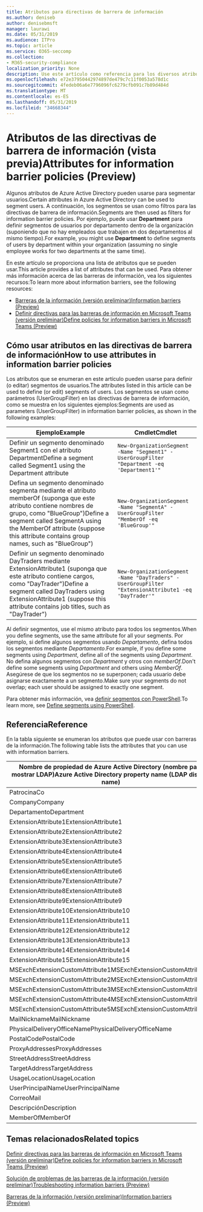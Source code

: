 ```yaml
---
title: Atributos para directivas de barrera de información
ms.author: deniseb
author: denisebmsft
manager: laurawi
ms.date: 05/31/2019
ms.audience: ITPro
ms.topic: article
ms.service: O365-seccomp
ms.collection:
- M365-security-compliance
localization_priority: None
description: Use este artículo como referencia para los diversos atributos que puede usar en las directivas de barrera de información.
ms.openlocfilehash: e72e37950442974897de479c7c11f0053a578d1c
ms.sourcegitcommit: 4fedeb06a6e7796096fc6279cfb091c7b89d484d
ms.translationtype: MT
ms.contentlocale: es-ES
ms.lasthandoff: 05/31/2019
ms.locfileid: "34668344"
---
```

# <a name="attributes-for-information-barrier-policies-preview"></a><span data-ttu-id="c5e5d-103">Atributos de las directivas de barrera de información (vista previa)</span><span class="sxs-lookup"><span data-stu-id="c5e5d-103">Attributes for information barrier policies (Preview)</span></span>

<span data-ttu-id="c5e5d-104">Algunos atributos de Azure Active Directory pueden usarse para segmentar usuarios.</span><span class="sxs-lookup"><span data-stu-id="c5e5d-104">Certain attributes in Azure Active Directory can be used to segment users.</span></span> <span data-ttu-id="c5e5d-105">A continuación, los segmentos se usan como filtros para las directivas de barrera de información.</span><span class="sxs-lookup"><span data-stu-id="c5e5d-105">Segments are then used as filters for information barrier policies.</span></span> <span data-ttu-id="c5e5d-106">Por ejemplo, puede usar **Department** para definir segmentos de usuarios por departamento dentro de la organización (suponiendo que no hay empleados que trabajen en dos departamentos al mismo tiempo).</span><span class="sxs-lookup"><span data-stu-id="c5e5d-106">For example, you might use **Department** to define segments of users by department within your organization (assuming no single employee works for two departments at the same time).</span></span> 

<span data-ttu-id="c5e5d-107">En este artículo se proporciona una lista de atributos que se pueden usar.</span><span class="sxs-lookup"><span data-stu-id="c5e5d-107">This article provides a list of attributes that can be used.</span></span> <span data-ttu-id="c5e5d-108">Para obtener más información acerca de las barreras de información, vea los siguientes recursos:</span><span class="sxs-lookup"><span data-stu-id="c5e5d-108">To learn more about information barriers, see the following resources:</span></span>
- [<span data-ttu-id="c5e5d-109">Barreras de la información (versión preliminar)</span><span class="sxs-lookup"><span data-stu-id="c5e5d-109">Information barriers (Preview)</span></span>](information-barriers.md)
- [<span data-ttu-id="c5e5d-110">Definir directivas para las barreras de información en Microsoft Teams (versión preliminar)</span><span class="sxs-lookup"><span data-stu-id="c5e5d-110">Define policies for information barriers in Microsoft Teams (Preview)</span></span>](information-barriers-policies.md)

## <a name="how-to-use-attributes-in-information-barrier-policies"></a><span data-ttu-id="c5e5d-111">Cómo usar atributos en las directivas de barrera de información</span><span class="sxs-lookup"><span data-stu-id="c5e5d-111">How to use attributes in information barrier policies</span></span>

<span data-ttu-id="c5e5d-112">Los atributos que se enumeran en este artículo pueden usarse para definir (o editar) segmentos de usuarios.</span><span class="sxs-lookup"><span data-stu-id="c5e5d-112">The attributes listed in this article can be used to define (or edit) segments of users.</span></span> <span data-ttu-id="c5e5d-113">Los segmentos se usan como parámetros (UserGroupFilter) en las directivas de barrera de información, como se muestra en los siguientes ejemplos:</span><span class="sxs-lookup"><span data-stu-id="c5e5d-113">Segments are used as parameters (UserGroupFilter) in information barrier policies, as shown in the following examples:</span></span>

|<span data-ttu-id="c5e5d-114">Ejemplo</span><span class="sxs-lookup"><span data-stu-id="c5e5d-114">Example</span></span>  |<span data-ttu-id="c5e5d-115">Cmdlet</span><span class="sxs-lookup"><span data-stu-id="c5e5d-115">Cmdlet</span></span>  |
|---------|---------|
|<span data-ttu-id="c5e5d-116">Definir un segmento denominado Segment1 con el atributo Department</span><span class="sxs-lookup"><span data-stu-id="c5e5d-116">Define a segment called Segment1 using the Department attribute</span></span>     | `New-OrganizationSegment -Name "Segment1" -UserGroupFilter "Department -eq 'Department1'"`        |
|<span data-ttu-id="c5e5d-117">Defina un segmento denominado segmenta mediante el atributo memberOf (suponga que este atributo contiene nombres de grupo, como "BlueGroup")</span><span class="sxs-lookup"><span data-stu-id="c5e5d-117">Define a segment called SegmentA using the MemberOf attribute (suppose this attribute contains group names, such as "BlueGroup")</span></span>     | `New-OrganizationSegment -Name "SegmentA" -UserGroupFilter "MemberOf -eq 'BlueGroup'"`        |
|<span data-ttu-id="c5e5d-118">Definir un segmento denominado DayTraders mediante ExtensionAttribute1 (suponga que este atributo contiene cargos, como "DayTrader")</span><span class="sxs-lookup"><span data-stu-id="c5e5d-118">Define a segment called DayTraders using ExtensionAttribute1 (suppose this attribute contains job titles, such as "DayTrader")</span></span>|`New-OrganizationSegment -Name "DayTraders" -UserGroupFilter "ExtensionAttribute1 -eq 'DayTrader'"` |

<span data-ttu-id="c5e5d-119">Al definir segmentos, use el mismo atributo para todos los segmentos.</span><span class="sxs-lookup"><span data-stu-id="c5e5d-119">When you define segments, use the same attribute for all your segments.</span></span> <span data-ttu-id="c5e5d-120">Por ejemplo, si define algunos segmentos usando *Departamento*, defina todos los segmentos mediante *Departamento*.</span><span class="sxs-lookup"><span data-stu-id="c5e5d-120">For example, if you define some segments using *Department*, define all of the segments using *Department*.</span></span> <span data-ttu-id="c5e5d-121">No defina algunos segmentos con *Department* y otros con *memberOf*.</span><span class="sxs-lookup"><span data-stu-id="c5e5d-121">Don't define some segments using *Department* and others using *MemberOf*.</span></span> <span data-ttu-id="c5e5d-122">Asegúrese de que los segmentos no se superponen; cada usuario debe asignarse exactamente a un segmento.</span><span class="sxs-lookup"><span data-stu-id="c5e5d-122">Make sure your segments do not overlap; each user should be assigned to exactly one segment.</span></span> 

<span data-ttu-id="c5e5d-123">Para obtener más información, vea [definir segmentos con PowerShell](information-barriers-policies.md#define-segments-using-powershell).</span><span class="sxs-lookup"><span data-stu-id="c5e5d-123">To learn more, see [Define segments using PowerShell](information-barriers-policies.md#define-segments-using-powershell).</span></span>

## <a name="reference"></a><span data-ttu-id="c5e5d-124">Referencia</span><span class="sxs-lookup"><span data-stu-id="c5e5d-124">Reference</span></span>

<span data-ttu-id="c5e5d-125">En la tabla siguiente se enumeran los atributos que puede usar con barreras de la información.</span><span class="sxs-lookup"><span data-stu-id="c5e5d-125">The following table lists the attributes that you can use with information barriers.</span></span>

|<span data-ttu-id="c5e5d-126">Nombre de propiedad de Azure Active Directory (nombre para mostrar LDAP)</span><span class="sxs-lookup"><span data-stu-id="c5e5d-126">Azure Active Directory property name (LDAP display name)</span></span>  |<span data-ttu-id="c5e5d-127">Nombre de la propiedad de Exchange</span><span class="sxs-lookup"><span data-stu-id="c5e5d-127">Exchange property name</span></span>  |
|---------|---------|
|<span data-ttu-id="c5e5d-128">Patrocina</span><span class="sxs-lookup"><span data-stu-id="c5e5d-128">Co</span></span>       | <span data-ttu-id="c5e5d-129">Patrocina</span><span class="sxs-lookup"><span data-stu-id="c5e5d-129">Co</span></span>        |
|<span data-ttu-id="c5e5d-130">Company</span><span class="sxs-lookup"><span data-stu-id="c5e5d-130">Company</span></span>     |<span data-ttu-id="c5e5d-131">Company</span><span class="sxs-lookup"><span data-stu-id="c5e5d-131">Company</span></span>         |
|<span data-ttu-id="c5e5d-132">Departamento</span><span class="sxs-lookup"><span data-stu-id="c5e5d-132">Department</span></span>     |<span data-ttu-id="c5e5d-133">Departamento</span><span class="sxs-lookup"><span data-stu-id="c5e5d-133">Department</span></span>         |
|<span data-ttu-id="c5e5d-134">ExtensionAttribute1</span><span class="sxs-lookup"><span data-stu-id="c5e5d-134">ExtensionAttribute1</span></span> |<span data-ttu-id="c5e5d-135">CustomAttribute1</span><span class="sxs-lookup"><span data-stu-id="c5e5d-135">CustomAttribute1</span></span>  |
|<span data-ttu-id="c5e5d-136">ExtensionAttribute2</span><span class="sxs-lookup"><span data-stu-id="c5e5d-136">ExtensionAttribute2</span></span> |<span data-ttu-id="c5e5d-137">CustomAttribute2</span><span class="sxs-lookup"><span data-stu-id="c5e5d-137">CustomAttribute2</span></span>  |
|<span data-ttu-id="c5e5d-138">ExtensionAttribute3</span><span class="sxs-lookup"><span data-stu-id="c5e5d-138">ExtensionAttribute3</span></span> |<span data-ttu-id="c5e5d-139">CustomAttribute3</span><span class="sxs-lookup"><span data-stu-id="c5e5d-139">CustomAttribute3</span></span>  |
|<span data-ttu-id="c5e5d-140">ExtensionAttribute4</span><span class="sxs-lookup"><span data-stu-id="c5e5d-140">ExtensionAttribute4</span></span> |<span data-ttu-id="c5e5d-141">CustomAttribute4</span><span class="sxs-lookup"><span data-stu-id="c5e5d-141">CustomAttribute4</span></span>  |
|<span data-ttu-id="c5e5d-142">ExtensionAttribute5</span><span class="sxs-lookup"><span data-stu-id="c5e5d-142">ExtensionAttribute5</span></span> |<span data-ttu-id="c5e5d-143">CustomAttribute5</span><span class="sxs-lookup"><span data-stu-id="c5e5d-143">CustomAttribute5</span></span>  |
|<span data-ttu-id="c5e5d-144">ExtensionAttribute6</span><span class="sxs-lookup"><span data-stu-id="c5e5d-144">ExtensionAttribute6</span></span> |<span data-ttu-id="c5e5d-145">CustomAttribute6</span><span class="sxs-lookup"><span data-stu-id="c5e5d-145">CustomAttribute6</span></span>  |
|<span data-ttu-id="c5e5d-146">ExtensionAttribute7</span><span class="sxs-lookup"><span data-stu-id="c5e5d-146">ExtensionAttribute7</span></span> |<span data-ttu-id="c5e5d-147">CustomAttribute7</span><span class="sxs-lookup"><span data-stu-id="c5e5d-147">CustomAttribute7</span></span>  |
|<span data-ttu-id="c5e5d-148">ExtensionAttribute8</span><span class="sxs-lookup"><span data-stu-id="c5e5d-148">ExtensionAttribute8</span></span> |<span data-ttu-id="c5e5d-149">CustomAttribute8</span><span class="sxs-lookup"><span data-stu-id="c5e5d-149">CustomAttribute8</span></span>  |
|<span data-ttu-id="c5e5d-150">ExtensionAttribute9</span><span class="sxs-lookup"><span data-stu-id="c5e5d-150">ExtensionAttribute9</span></span> |<span data-ttu-id="c5e5d-151">CustomAttribute9</span><span class="sxs-lookup"><span data-stu-id="c5e5d-151">CustomAttribute9</span></span>  |
|<span data-ttu-id="c5e5d-152">ExtensionAttribute10</span><span class="sxs-lookup"><span data-stu-id="c5e5d-152">ExtensionAttribute10</span></span> |<span data-ttu-id="c5e5d-153">CustomAttribute10</span><span class="sxs-lookup"><span data-stu-id="c5e5d-153">CustomAttribute10</span></span>  |
|<span data-ttu-id="c5e5d-154">ExtensionAttribute11</span><span class="sxs-lookup"><span data-stu-id="c5e5d-154">ExtensionAttribute11</span></span> |<span data-ttu-id="c5e5d-155">CustomAttribute11</span><span class="sxs-lookup"><span data-stu-id="c5e5d-155">CustomAttribute11</span></span>  |
|<span data-ttu-id="c5e5d-156">ExtensionAttribute12</span><span class="sxs-lookup"><span data-stu-id="c5e5d-156">ExtensionAttribute12</span></span> |<span data-ttu-id="c5e5d-157">CustomAttribute12</span><span class="sxs-lookup"><span data-stu-id="c5e5d-157">CustomAttribute12</span></span>  |
|<span data-ttu-id="c5e5d-158">ExtensionAttribute13</span><span class="sxs-lookup"><span data-stu-id="c5e5d-158">ExtensionAttribute13</span></span> |<span data-ttu-id="c5e5d-159">CustomAttribute13</span><span class="sxs-lookup"><span data-stu-id="c5e5d-159">CustomAttribute13</span></span>  |
|<span data-ttu-id="c5e5d-160">ExtensionAttribute14</span><span class="sxs-lookup"><span data-stu-id="c5e5d-160">ExtensionAttribute14</span></span> |<span data-ttu-id="c5e5d-161">CustomAttribute14</span><span class="sxs-lookup"><span data-stu-id="c5e5d-161">CustomAttribute14</span></span>  |
|<span data-ttu-id="c5e5d-162">ExtensionAttribute15</span><span class="sxs-lookup"><span data-stu-id="c5e5d-162">ExtensionAttribute15</span></span> |<span data-ttu-id="c5e5d-163">CustomAttribute15</span><span class="sxs-lookup"><span data-stu-id="c5e5d-163">CustomAttribute15</span></span>  |
|<span data-ttu-id="c5e5d-164">MSExchExtensionCustomAttribute1</span><span class="sxs-lookup"><span data-stu-id="c5e5d-164">MSExchExtensionCustomAttribute1</span></span> |<span data-ttu-id="c5e5d-165">ExtensionCustomAttribute1</span><span class="sxs-lookup"><span data-stu-id="c5e5d-165">ExtensionCustomAttribute1</span></span> |
|<span data-ttu-id="c5e5d-166">MSExchExtensionCustomAttribute2</span><span class="sxs-lookup"><span data-stu-id="c5e5d-166">MSExchExtensionCustomAttribute2</span></span> |<span data-ttu-id="c5e5d-167">ExtensionCustomAttribute2</span><span class="sxs-lookup"><span data-stu-id="c5e5d-167">ExtensionCustomAttribute2</span></span> |
|<span data-ttu-id="c5e5d-168">MSExchExtensionCustomAttribute3</span><span class="sxs-lookup"><span data-stu-id="c5e5d-168">MSExchExtensionCustomAttribute3</span></span> |<span data-ttu-id="c5e5d-169">ExtensionCustomAttribute3</span><span class="sxs-lookup"><span data-stu-id="c5e5d-169">ExtensionCustomAttribute3</span></span> |
|<span data-ttu-id="c5e5d-170">MSExchExtensionCustomAttribute4</span><span class="sxs-lookup"><span data-stu-id="c5e5d-170">MSExchExtensionCustomAttribute4</span></span> |<span data-ttu-id="c5e5d-171">ExtensionCustomAttribute4</span><span class="sxs-lookup"><span data-stu-id="c5e5d-171">ExtensionCustomAttribute4</span></span> |
|<span data-ttu-id="c5e5d-172">MSExchExtensionCustomAttribute5</span><span class="sxs-lookup"><span data-stu-id="c5e5d-172">MSExchExtensionCustomAttribute5</span></span> |<span data-ttu-id="c5e5d-173">ExtensionCustomAttribute5</span><span class="sxs-lookup"><span data-stu-id="c5e5d-173">ExtensionCustomAttribute5</span></span> |
|<span data-ttu-id="c5e5d-174">MailNickname</span><span class="sxs-lookup"><span data-stu-id="c5e5d-174">MailNickname</span></span> |<span data-ttu-id="c5e5d-175">Alias</span><span class="sxs-lookup"><span data-stu-id="c5e5d-175">Alias</span></span> |
|<span data-ttu-id="c5e5d-176">PhysicalDeliveryOfficeName</span><span class="sxs-lookup"><span data-stu-id="c5e5d-176">PhysicalDeliveryOfficeName</span></span> |<span data-ttu-id="c5e5d-177">Office</span><span class="sxs-lookup"><span data-stu-id="c5e5d-177">Office</span></span> |
|<span data-ttu-id="c5e5d-178">PostalCode</span><span class="sxs-lookup"><span data-stu-id="c5e5d-178">PostalCode</span></span> |<span data-ttu-id="c5e5d-179">PostalCode</span><span class="sxs-lookup"><span data-stu-id="c5e5d-179">PostalCode</span></span> |
|<span data-ttu-id="c5e5d-180">ProxyAddresses</span><span class="sxs-lookup"><span data-stu-id="c5e5d-180">ProxyAddresses</span></span> |<span data-ttu-id="c5e5d-181">EmailAddresses</span><span class="sxs-lookup"><span data-stu-id="c5e5d-181">EmailAddresses</span></span> |
|<span data-ttu-id="c5e5d-182">StreetAddress</span><span class="sxs-lookup"><span data-stu-id="c5e5d-182">StreetAddress</span></span> |<span data-ttu-id="c5e5d-183">StreetAddress</span><span class="sxs-lookup"><span data-stu-id="c5e5d-183">StreetAddress</span></span> |
|<span data-ttu-id="c5e5d-184">TargetAddress</span><span class="sxs-lookup"><span data-stu-id="c5e5d-184">TargetAddress</span></span> |<span data-ttu-id="c5e5d-185">ExternalEmailAddress</span><span class="sxs-lookup"><span data-stu-id="c5e5d-185">ExternalEmailAddress</span></span> |
|<span data-ttu-id="c5e5d-186">UsageLocation</span><span class="sxs-lookup"><span data-stu-id="c5e5d-186">UsageLocation</span></span> |<span data-ttu-id="c5e5d-187">UsageLocation</span><span class="sxs-lookup"><span data-stu-id="c5e5d-187">UsageLocation</span></span> |
|<span data-ttu-id="c5e5d-188">UserPrincipalName</span><span class="sxs-lookup"><span data-stu-id="c5e5d-188">UserPrincipalName</span></span>  |<span data-ttu-id="c5e5d-189">UserPrincipalName</span><span class="sxs-lookup"><span data-stu-id="c5e5d-189">UserPrincipalName</span></span>  |
|<span data-ttu-id="c5e5d-190">Correo</span><span class="sxs-lookup"><span data-stu-id="c5e5d-190">Mail</span></span>   |<span data-ttu-id="c5e5d-191">WindowsEmailAddress</span><span class="sxs-lookup"><span data-stu-id="c5e5d-191">WindowsEmailAddress</span></span>    |
|<span data-ttu-id="c5e5d-192">Descripción</span><span class="sxs-lookup"><span data-stu-id="c5e5d-192">Description</span></span>    |<span data-ttu-id="c5e5d-193">Descripción</span><span class="sxs-lookup"><span data-stu-id="c5e5d-193">Description</span></span>    |
|<span data-ttu-id="c5e5d-194">MemberOf</span><span class="sxs-lookup"><span data-stu-id="c5e5d-194">MemberOf</span></span>   |<span data-ttu-id="c5e5d-195">MemberOfGroup</span><span class="sxs-lookup"><span data-stu-id="c5e5d-195">MemberOfGroup</span></span>  |

## <a name="related-topics"></a><span data-ttu-id="c5e5d-196">Temas relacionados</span><span class="sxs-lookup"><span data-stu-id="c5e5d-196">Related topics</span></span>

[<span data-ttu-id="c5e5d-197">Definir directivas para las barreras de información en Microsoft Teams (versión preliminar)</span><span class="sxs-lookup"><span data-stu-id="c5e5d-197">Define policies for information barriers in Microsoft Teams (Preview)</span></span>](information-barriers-policies.md)

[<span data-ttu-id="c5e5d-198">Solución de problemas de las barreras de la información (versión preliminar)</span><span class="sxs-lookup"><span data-stu-id="c5e5d-198">Troubleshooting information barriers (Preview)</span></span>](information-barriers-troubleshooting.md)

[<span data-ttu-id="c5e5d-199">Barreras de la información (versión preliminar)</span><span class="sxs-lookup"><span data-stu-id="c5e5d-199">Information barriers (Preview)</span></span>](information-barriers.md)



